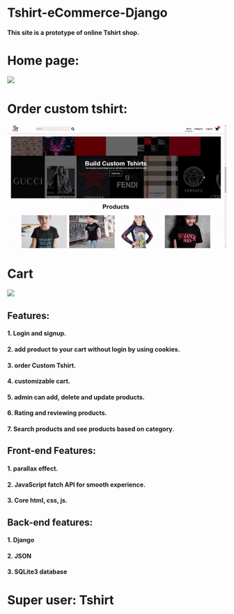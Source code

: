 # Tshirt-eCommerce-Django
#### This site is a prototype of online Tshirt shop. 
# Home page:
![](GIF/home.gif=250x250)
# Order custom tshirt:
![](GIF/custom-tshirt.gif)
# Cart
![](GIF/add-cart.gif=250x250)
## Features:
#### 1. Login and signup.
#### 2. add product to your cart without login by using cookies.
#### 3. order Custom Tshirt.
#### 4. customizable cart.
#### 5. admin can add, delete and update products.
#### 6. Rating and reviewing products.
#### 7. Search products and see products based on category.

## Front-end Features:
#### 1. parallax effect.
#### 2. JavaScript fatch API for smooth experience.
#### 3. Core html, css, js.

## Back-end features:
#### 1. Django
#### 2. JSON
#### 3. SQLite3 database

# Super user: Tshirt
